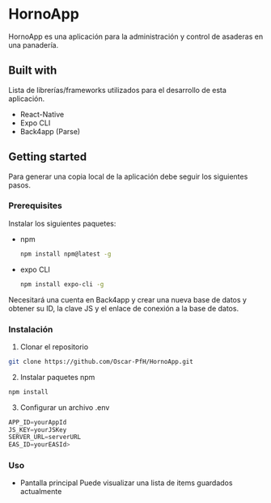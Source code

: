 # HornoApp

HornoApp es una aplicación para la administración y control de asaderas en una panadería.

## Built with

Lista de librerías/frameworks utilizados para el desarrollo de esta aplicación.

* React-Native
* Expo CLI
* Back4app (Parse)

## Getting started

Para generar una copia local de la aplicación debe seguir los siguientes pasos.

### Prerequisites

Instalar los siguientes paquetes:
* npm
  ```sh
  npm install npm@latest -g
  ```
* expo CLI
  ```sh
  npm install expo-cli -g
  ```

Necesitará una cuenta en Back4app y crear una nueva base de datos y obtener su ID, la clave JS y el enlace de conexión a la base de datos.

### Instalación

1. Clonar el repositorio
  ```sh
  git clone https://github.com/Oscar-PfH/HornoApp.git
  ```
2. Instalar paquetes npm
  ```sh
  npm install
  ```
3. Configurar un archivo .env
  ```js
  APP_ID=yourAppId
  JS_KEY=yourJSKey
  SERVER_URL=serverURL
  EAS_ID=yourEASId>
  ```

### Uso
- Pantalla principal
Puede visualizar una lista de items guardados actualmente



